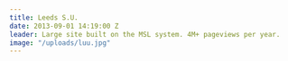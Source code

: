 ```yaml
---
title: Leeds S.U.
date: 2013-09-01 14:19:00 Z
leader: Large site built on the MSL system. 4M+ pageviews per year.
image: "/uploads/luu.jpg"
---
```


